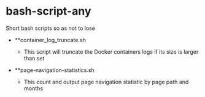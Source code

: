 # bash-script-any

Short bash scripts so as not to lose

 - **container_log_truncate.sh
   - This script will truncate the Docker containers logs if its size is larger than set

 - **page-navigation-statistics.sh
   - This count and output page navigation statistic by page path and months
